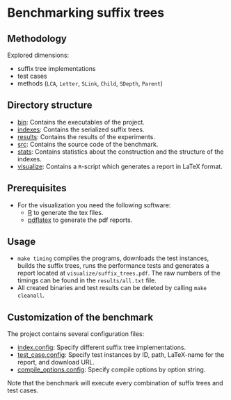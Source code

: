 # Benchmarking suffix trees

## Methodology

Explored dimensions:
  
  * suffix tree implementations
  * test cases
  * methods (`LCA`, `Letter`, `SLink`, `Child`, `SDepth`, `Parent`)

## Directory structure

  * [bin](./bin): Contains the executables of the project.
  * [indexes](./indexes): Contains the serialized suffix trees.
  * [results](./results): Contains the results of the experiments.
  * [src](./src): Contains the source code of the benchmark.
  * [stats](./stats): Contains statistics about the construction and
					  the structure of the indexes.
  * [visualize](./visualize): Contains a `R`-script which generates
							  a report in LaTeX format.

## Prerequisites

  * For the visualization you need the following software:
    - [R][RPJ] to generate the tex files.
    - [pdflatex][LT] to generate the pdf reports.

## Usage

 * `make timing` compiles the programs, downloads the test instances,
   builds the suffix trees, runs the performance tests and generates a
   report located at `visualize/suffix_trees.pdf`. The raw numbers of
   the timings can be found in the `results/all.txt` file.
 * All created binaries and test results can be deleted
   by calling `make cleanall`.

## Customization of the benchmark

The project contains several configuration files:
 
  * [index.config][STCONFIG]: Specify different suffix tree implementations.
  * [test_case.config][TCCONF]: Specify test instances by ID, path, LaTeX-name 
								for the report, and download URL.
  * [compile_options.config][CCONF]: Specify compile options by option string.

Note that the benchmark will execute every combination of suffix trees and test cases.

[RPJ]: http://www.r-project.org/ "R"
[LT]: http://www.tug.org/applications/pdftex/ "pdflatex"
[STCONFIG]: ./index.config "index.config"
[TCCONF]: ./test_case.config "test_case.config"
[CCONF]: ./compile_options.config "compile_options.config"

